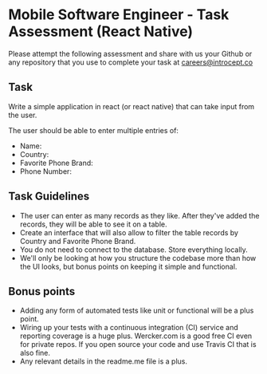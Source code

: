 # Mobile Software Engineer - Task Assessment (React Native)
Please attempt the following assessment and share with us your Github or any repository
that you use to complete your task at careers@introcept.co

## Task
Write a simple application in react (or react native) that can take
input from the user.

The user should be able to enter multiple entries of:
- Name:
- Country:
- Favorite Phone Brand:
- Phone Number:

## Task Guidelines
- The user can enter as many records as they like. After they've added the records, they will
be able to see it on a table.
- Create an interface that will also allow to filter the table records by Country and Favorite
Phone Brand.
- You do not need to connect to the database. Store everything locally.
- We'll only be looking at how you structure the codebase more than how the UI looks, but
bonus points on keeping it simple and functional.

## Bonus points
- Adding any form of automated tests like unit or functional will be a plus point.
- Wiring up your tests with a continuous integration (CI) service and reporting coverage is a
huge plus. Wercker.com is a good free CI even for private repos. If you open source your
code and use Travis CI that is also fine.
- Any relevant details in the readme.me file is a plus.
